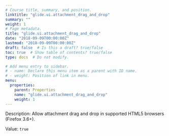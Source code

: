 ```yaml
---
# Course title, summary, and position.
linktitle: "glide.ui.attachment_drag_and_drop"
summary: ""
weight: 1
# Page metadata.
title: "glide.ui.attachment_drag_and_drop"
date: "2018-09-09T00:00:00Z"
lastmod: "2018-09-09T00:00:00Z"
draft: false  # Is this a draft? true/false
toc: true  # Show table of contents? true/false
type: docs  # Do not modify.

# Add menu entry to sidebar.
# - name: Declare this menu item as a parent with ID name.
# - weight: Position of link in menu.
menu:
  properties:
    parent: Properties
    name: "glide.ui.attachment_drag_and_drop"
    weight: 1
---
```


Description: Allow attachment drag and drop in supported HTML5 browsers (Firefox 3.6+).


Value: `true`